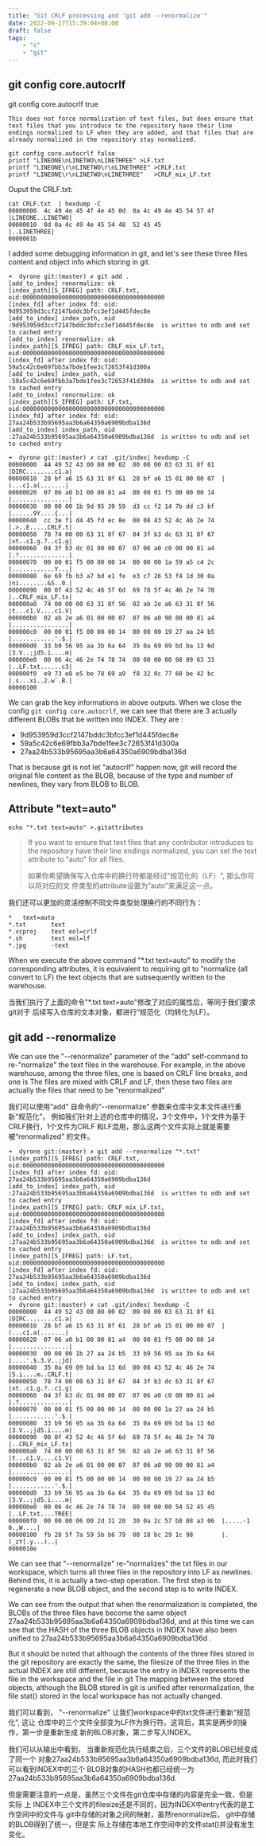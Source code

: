 ```yaml
---
title: "Git CRLF processing and 'git add --renormalize'"
date: 2022-09-27T15:39:04+08:00
draft: false 
tags: 
    - "c"
    - "git"
---
```


## git config core.autocrlf


git config core.autocrlf true 


```lang
This does not force normalization of text files, but does ensure that text files that you introduce to the repository have their line endings normalized to LF when they are added, and that files that are already normalized in the repository stay normalized.
```

```shell
git config core.autocrlf false                                                                    
printf "LINEONE\nLINETWO\nLINETHREE" >LF.txt                                                  
printf "LINEONE\r\nLINETWO\r\nLINETHREE" >CRLF.txt
printf "LINEONE\r\nLINETWO\nLINETHREE"   >CRLF_mix_LF.txt
```

Ouput the CRLF.txt:

```shell
cat CRLF.txt  | hexdump -C                                                               
00000000  4c 49 4e 45 4f 4e 45 0d  0a 4c 49 4e 45 54 57 4f  |LINEONE..LINETWO|                                           
00000010  0d 0a 4c 49 4e 45 54 48  52 45 45                 |..LINETHREE|                                                
0000001b 
```

I added some debugging information in git, and let's see these three files
content and object info which storing in git.

```shell
➜  dyrone git:(master) ✗ git add .                                                                                       
[add_to_index] renormalize: ok                                                                                           
[index_path][S_IFREG] path: CRLF.txt, oid:0000000000000000000000000000000000000000                                       
[index_fd] after index fd: oid: 9d953959d3ccf2147bddc3bfcc3ef1d445fdec8e                                                 
[add_to_index] index_path, oid :9d953959d3ccf2147bddc3bfcc3ef1d445fdec8e  is written to odb and set to cached entry      
[add_to_index] renormalize: ok                                                                                           
[index_path][S_IFREG] path: CRLF_mix_LF.txt, oid:0000000000000000000000000000000000000000                                
[index_fd] after index fd: oid: 59a5c42c6e69fbb3a7bde1fee3c72653f41d300a                                                 
[add_to_index] index_path, oid :59a5c42c6e69fbb3a7bde1fee3c72653f41d300a  is written to odb and set to cached entry      
[add_to_index] renormalize: ok                                                                                           
[index_path][S_IFREG] path: LF.txt, oid:0000000000000000000000000000000000000000                                         
[index_fd] after index fd: oid: 27aa24b533b95695aa3b6a64350a6909bdba136d                                                 
[add_to_index] index_path, oid :27aa24b533b95695aa3b6a64350a6909bdba136d  is written to odb and set to cached entry      

➜  dyrone git:(master) ✗ cat .git/index| hexdump -C                                                                      
00000000  44 49 52 43 00 00 00 02  00 00 00 03 63 31 8f 61  |DIRC........c1.a|                                           
00000010  28 bf a6 15 63 31 8f 61  28 bf a6 15 01 00 00 07  |(...c1.a(.......|                                           
00000020  07 06 a0 b1 00 00 81 a4  00 00 01 f5 00 00 00 14  |................|                                           
00000030  00 00 00 1b 9d 95 39 59  d3 cc f2 14 7b dd c3 bf  |......9Y....{...|                                           
00000040  cc 3e f1 d4 45 fd ec 8e  00 08 43 52 4c 46 2e 74  |.>..E.....CRLF.t|                                           
00000050  78 74 00 00 63 31 8f 67  04 3f b3 dc 63 31 8f 67  |xt..c1.g.?..c1.g|                                           
00000060  04 3f b3 dc 01 00 00 07  07 06 a0 c0 00 00 81 a4  |.?..............|                                           
00000070  00 00 01 f5 00 00 00 14  00 00 00 1a 59 a5 c4 2c  |............Y..,|                                           
00000080  6e 69 fb b3 a7 bd e1 fe  e3 c7 26 53 f4 1d 30 0a  |ni........&S..0.|                                           
00000090  00 0f 43 52 4c 46 5f 6d  69 78 5f 4c 46 2e 74 78  |..CRLF_mix_LF.tx|                                           
000000a0  74 00 00 00 63 31 8f 56  02 ab 2e a6 63 31 8f 56  |t...c1.V....c1.V|                                           
000000b0  02 ab 2e a6 01 00 00 07  07 06 a0 90 00 00 81 a4  |................|                                           
000000c0  00 00 01 f5 00 00 00 14  00 00 00 19 27 aa 24 b5  |............'.$.|                                           
000000d0  33 b9 56 95 aa 3b 6a 64  35 0a 69 09 bd ba 13 6d  |3.V..;jd5.i....m|                                           
000000e0  00 06 4c 46 2e 74 78 74  00 00 00 00 08 09 63 33  |..LF.txt......c3|                                           
000000f0  e9 73 e8 e5 be 78 69 a9  f8 32 0c 77 60 be 42 bc  |.s...xi..2.w`.B.|                                           
00000100   
```

We can grab the key informations in above outputs. When we close the config `git
config core.autocrlf`, we can see that there are 3 actually different BLOBs that
be written into INDEX. They are : 

* 9d953959d3ccf2147bddc3bfcc3ef1d445fdec8e
* 59a5c42c6e69fbb3a7bde1fee3c72653f41d300a
* 27aa24b533b95695aa3b6a64350a6909bdba136d

That is because git is not let "autocrlf" happen now, git will record the
original file content as the BLOB, because of the type and number of newlines,
they vary from BLOB to BLOB.

## Attribute "text=auto" 

```shell
echo "*.txt text=auto" >.gitattributes
```

> If you want to ensure that text files that any contributor introduces to the
> repository have their line endings normalized, you can set the text attribute
> to "auto" for all files.
>
> 如果你希望确保写入仓库中的换行符都是经过"规范化的（LF）", 那么你可以将对应的文
> 件类型的attribute设置为“auto”来满足这一点。

我们还可以更加的灵活控制不同文件类型处理换行的不同行为：

```shell
*   text=auto
*.txt		text
*.vcproj	text eol=crlf
*.sh		text eol=lf
*.jpg		-text
```


When we execute the above command "*.txt text=auto" to modify the corresponding
attributes, it is equivalent to requiring git to "normalize (all convert to LF)
the text objects that are subsequently written to the warehouse.

当我们执行了上面的命令"*.txt text=auto"修改了对应的属性后，等同于我们要求git对于
后续写入仓库的文本对象，都进行“规范化（均转化为LF）。


## git add --renormalize

We can use the "--renormalize" parameter of the "add" self-command to
re-"normalize" the text files in the warehouse. For example, in the above
warehouse, among the three files, one is based on CRLF line breaks, and one is
The files are mixed with CRLF and LF, then these two files are actually the
files that need to be "renormalized"

我们可以使用“add” 自命令的“--renormalize” 参数来仓库中文本文件进行重新“规范化”，
例如我们针对上述的仓库中的情况，3个文件中，1个文件为基于CRLF换行，1个文件为CRLF
和LF混用，那么这两个文件实际上就是需要被“renormalized” 的文件。


```shell
➜  dyrone git:(master) ✗ git add --renormalize "*.txt"                                                                                  
[index_path][S_IFREG] path: CRLF.txt, oid:0000000000000000000000000000000000000000                                                      
[index_fd] after index fd: oid: 27aa24b533b95695aa3b6a64350a6909bdba136d                                                                
[add_to_index] index_path, oid :27aa24b533b95695aa3b6a64350a6909bdba136d  is written to odb and set to cached entry                     
[index_path][S_IFREG] path: CRLF_mix_LF.txt, oid:0000000000000000000000000000000000000000                                               
[index_fd] after index fd: oid: 27aa24b533b95695aa3b6a64350a6909bdba136d                                                                
[add_to_index] index_path, oid :27aa24b533b95695aa3b6a64350a6909bdba136d  is written to odb and set to cached entry                     
[index_path][S_IFREG] path: LF.txt, oid:0000000000000000000000000000000000000000                                                        
[index_fd] after index fd: oid: 27aa24b533b95695aa3b6a64350a6909bdba136d                                                                
[add_to_index] index_path, oid :27aa24b533b95695aa3b6a64350a6909bdba136d  is written to odb and set to cached entry                     
➜  dyrone git:(master) ✗ cat .git/index| hexdump -C                                                                                     
00000000  44 49 52 43 00 00 00 02  00 00 00 03 63 31 8f 61  |DIRC........c1.a|                                                          
00000010  28 bf a6 15 63 31 8f 61  28 bf a6 15 01 00 00 07  |(...c1.a(.......|                                                          
00000020  07 06 a0 b1 00 00 81 a4  00 00 01 f5 00 00 00 14  |................|                                                          
00000030  00 00 00 1b 27 aa 24 b5  33 b9 56 95 aa 3b 6a 64  |....'.$.3.V..;jd|                                                          
00000040  35 0a 69 09 bd ba 13 6d  00 08 43 52 4c 46 2e 74  |5.i....m..CRLF.t|                                                          
00000050  78 74 00 00 63 31 8f 67  04 3f b3 dc 63 31 8f 67  |xt..c1.g.?..c1.g|                                                          
00000060  04 3f b3 dc 01 00 00 07  07 06 a0 c0 00 00 81 a4  |.?..............|                                                          
00000070  00 00 01 f5 00 00 00 14  00 00 00 1a 27 aa 24 b5  |............'.$.|                                                          
00000080  33 b9 56 95 aa 3b 6a 64  35 0a 69 09 bd ba 13 6d  |3.V..;jd5.i....m|                                                          
00000090  00 0f 43 52 4c 46 5f 6d  69 78 5f 4c 46 2e 74 78  |..CRLF_mix_LF.tx|                                                          
000000a0  74 00 00 00 63 31 8f 56  02 ab 2e a6 63 31 8f 56  |t...c1.V....c1.V|                                                          
000000b0  02 ab 2e a6 01 00 00 07  07 06 a0 90 00 00 81 a4  |................|                                                          
000000c0  00 00 01 f5 00 00 00 14  00 00 00 19 27 aa 24 b5  |............'.$.|                                                          
000000d0  33 b9 56 95 aa 3b 6a 64  35 0a 69 09 bd ba 13 6d  |3.V..;jd5.i....m|                                                          
000000e0  00 06 4c 46 2e 74 78 74  00 00 00 00 54 52 45 45  |..LF.txt....TREE|                                                          
000000f0  00 00 00 06 00 2d 31 20  30 0a 2c 57 b8 88 a3 06  |.....-1 0.,W....|                                                          
00000100  fb 28 5f 7a 59 5b b6 79  00 18 bc 29 1c 98        |.(_zY[.y...)..|                                             
0000010e  

```

We can see that "--renormalize" re-"normalizes" the txt files in our workspace,
which turns all three files in the repository into LF as newlines. Behind this,
it is actually a two-step operation. The first step is to regenerate a new BLOB
object, and the second step is to write INDEX.

We can see from the output that when the renormalization is completed, the BLOBs
of the three files have become the same object
27aa24b533b95695aa3b6a64350a6909bdba136d, and at this time we can see that the
HASH of the three BLOB objects in INDEX have also been unified to
27aa24b533b95695aa3b6a64350a6909bdba136d .

But it should be noted that although the contents of the three files stored in
the git repository are exactly the same, the filesize of the three files in the
actual INDEX are still different, because the entry in INDEX represents the file
in the workspace and the file in git The mapping between the stored objects,
although the BLOB stored in git is unified after renormalization, the file
stat() stored in the local workspace has not actually changed.

我们可以看到， "--renormalize" 让我们workspace中的txt文件进行重新“规范化”, 这让
仓库中的三个文件全部变为LF作为换行符。这背后，其实是两步的操作，第一步是重新生成
新的BLOB对象，第二步写入INDEX。

我们可以从输出中看到， 当重新规范化执行结束之后，三个文件的BLOB已经变成了同一个
对象27aa24b533b95695aa3b6a64350a6909bdba136d, 而此时我们可以看到INDEX中的三个
BLOB对象的HASH也都已经统一为27aa24b533b95695aa3b6a64350a6909bdba136d.

但是需要注意的一点是，虽然三个文件在git仓库中存储的内容是完全一致，但是实际 上
INDEX中三个文件的filesize还是不同的，因为INDEX中entry代表的是工作空间中的文件与
git中存储的对象之间的映射，虽然renormalize后， git中存储的BLOB得到了统一，但是实
际上存储在本地工作空间中的文件stat()并没有发生变化。
